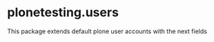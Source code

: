 plonetesting.users
==================

This package extends default plone user accounts with the next fields
